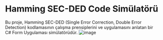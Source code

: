 # Hamming SEC-DED Code Simülatörü
Bu proje, Hamming SEC-DED (Single Error Correction, Double Error Detection) kodlamasının çalışma prensiplerini ve uygulamasını anlatan bir C# Form Uygulaması simülatörüdür.
![image](https://github.com/user-attachments/assets/af0bc7e4-3024-4019-954a-3df06fecc6f2)

